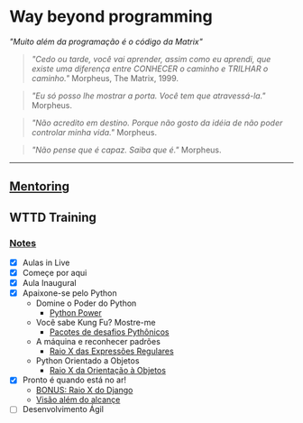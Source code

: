 # Way beyond programming

*"Muito além da programação é o código da Matrix"*

> *"Cedo ou tarde, você vai aprender, assim como eu aprendi,
> que existe uma diferença entre CONHECER o caminho e TRILHAR o caminho."*
> Morpheus, The Matrix, 1999.

> *"Eu só posso lhe mostrar a porta.
> Você tem que atravessá-la."* Morpheus.

> *"Não acredito em destino.
> Porque não gosto da idéia de não poder controlar minha vida."*
> Morpheus.

> *"Não pense que é capaz. Saiba que é."* Morpheus.

---

## [Mentoring](./mentoring)

## WTTD Training

### [Notes](wttd-training/notes/main.md)

- [X] Aulas in Live
- [X] Começe por aqui
- [X] Aula Inaugural
- [X] Apaixone-se pelo Python
    - Domine o Poder do Python
        - [Python Power](wttd-training/1-fall-in-love-with-python/python-power)
    - Você sabe Kung Fu? Mostre-me
        - [Pacotes de desafios Pythônicos](wttd-training/1-fall-in-love-with-python/package-challenge-pythonic)
    - A máquina e reconhecer padrões
        - [Raio X das Expressões Regulares](wttd-training/1-fall-in-love-with-python/x-ray-of-regular-expressions.md)
    - Python Orientado a Objetos
        - [Raio X da Orientação à Objetos](wttd-training/1-fall-in-love-with-python/object-oriented-python.md)
- [X] Pronto é quando está no ar!
    - [BONUS: Raio X do Django](wttd-training/2-ready-is-when-its-on-the-air/django-x-ray.md)
    - [Visão além do alcançe](wttd-training/2-ready-is-when-its-on-the-air/vision-beyond-reach.md)
- [ ] Desenvolvimento Ágil
